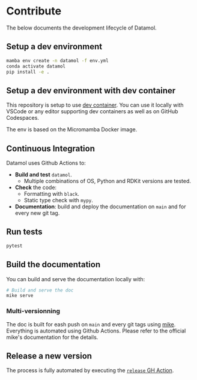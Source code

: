 # Contribute

The below documents the development lifecycle of Datamol.

## Setup a dev environment

```bash
mamba env create -n datamol -f env.yml
conda activate datamol
pip install -e .
```

## Setup a dev environment with dev container

This repository is setup to use [dev container](https://docs.github.com/en/codespaces/setting-up-your-project-for-codespaces/introduction-to-dev-containers). You can use it locally with VSCode or any editor supporting dev containers as well as on GitHub Codespaces.

The env is based on the Micromamba Docker image.

## Continuous Integration

Datamol uses Github Actions to:

- **Build and test** `datamol`.
  - Multiple combinations of OS, Python and RDKit versions are tested.
- **Check** the code:
  - Formatting with `black`.
  - Static type check with `mypy`.
- **Documentation**: build and deploy the documentation on `main` and for every new git tag.

## Run tests

```bash
pytest
```

## Build the documentation

You can build and serve the documentation locally with:

```bash
# Build and serve the doc
mike serve
```

### Multi-versionning

The doc is built for eash push on `main` and every git tags using [mike](https://github.com/jimporter/mike). Everything is automated using Github Actions. Please refer to the official mike's documentation for the details.

## Release a new version

The process is fully automated by executing the [`release` GH Action](https://github.com/datamol-io/datamol/actions/workflows/release.yml).
